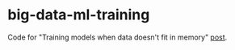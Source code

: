 # big-data-ml-training

Code for "Training models when data doesn't fit in memory" [post](https://gdmarmerola.github.io/big-data-ml-training/).
